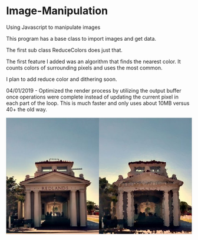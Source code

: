 # Image-Manipulation
Using Javascript to manipulate images

This program has a base class to import images and get data.

The first sub class ReduceColors does just that.

The first feature I added was an algorithm that finds the nearest color.
It counts colors of surrounding pixels and uses the most common.

I plan to add reduce color and dithering soon.

04/01/2019 - Optimized the render process by utilizing the output buffer once operations were complete instead of updating the current pixel in each part of the loop. This is much faster and only uses about 10MB versus 40+ the old way.

![alt text](https://raw.githubusercontent.com/061375/Image-Manipulation/master/impressionism-redlands-trainstation.jpg "Nearest Pixel")




